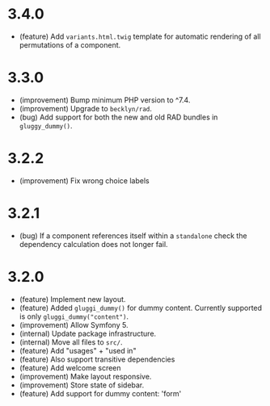 3.4.0
=====

*   (feature) Add `variants.html.twig` template for automatic rendering of all permutations of a component.


3.3.0
=====

*   (improvement) Bump minimum PHP version to ^7.4.
*   (improvement) Upgrade to `becklyn/rad`.
*   (bug) Add support for both the new and old RAD bundles in `gluggy_dummy()`.


3.2.2
=====

*   (improvement) Fix wrong choice labels 


3.2.1
=====

*   (bug) If a component references itself within a `standalone` check the dependency calculation does not longer fail. 


3.2.0
=====

*   (feature) Implement new layout.
*   (feature) Added `gluggi_dummy()` for dummy content. Currently supported is only `gluggi_dummy("content")`.
*   (improvement) Allow Symfony 5.
*   (internal) Update package infrastructure.
*   (internal) Move all files to `src/`.
*   (feature) Add "usages" + "used in"
*   (feature) Also support transitive dependencies
*   (feature) Add welcome screen
*   (improvement) Make layout responsive.
*   (improvement) Store state of sidebar.
*   (feature) Add support for dummy content: 'form'

